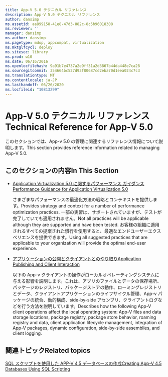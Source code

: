 ```yaml
---
title: App-V 5.0 テクニカル リファレンス
description: App-V 5.0 テクニカル リファレンス
author: dansimp
ms.assetid: aa899158-41e8-47d3-882c-8c5b96018308
ms.reviewer: ''
manager: dansimp
ms.author: dansimp
ms.pagetype: mdop, appcompat, virtualization
ms.mktglfcycl: deploy
ms.sitesec: library
ms.prod: w10
ms.date: 06/16/2016
ms.openlocfilehash: 9a91b7e4737a2e9ff31a2d3867b44da448e7ca28
ms.sourcegitcommit: 354664bc527d93f80687cd2eba70d1eea024c7c3
ms.translationtype: MT
ms.contentlocale: ja-JP
ms.lasthandoff: 06/26/2020
ms.locfileid: "10813299"
---
```

# <span data-ttu-id="279d9-103">App-V 5.0 テクニカル リファレンス</span><span class="sxs-lookup"><span data-stu-id="279d9-103">Technical Reference for App-V 5.0</span></span>


<span data-ttu-id="279d9-104">このセクションでは、App-v 5.0 の管理に関連するリファレンス情報について説明します。</span><span class="sxs-lookup"><span data-stu-id="279d9-104">This section provides reference information related to managing App-V 5.0.</span></span>

## <span data-ttu-id="279d9-105">このセクションの内容</span><span class="sxs-lookup"><span data-stu-id="279d9-105">In This Section</span></span>


-   [<span data-ttu-id="279d9-106">Application Virtualization 5.0 に関するパフォーマンス ガイダンス</span><span class="sxs-lookup"><span data-stu-id="279d9-106">Performance Guidance for Application Virtualization 5.0</span></span>](performance-guidance-for-application-virtualization-50.md)

    <span data-ttu-id="279d9-107">さまざまなパフォーマンスの最適化方法の戦略とコンテキストを提供します。</span><span class="sxs-lookup"><span data-stu-id="279d9-107">Provides strategy and context for a number of performance optimization practices.</span></span> <span data-ttu-id="279d9-108">一部の実習は、サポートされていますが、テストが完了していても適用されません。</span><span class="sxs-lookup"><span data-stu-id="279d9-108">Not all practices will be applicable although they are supported and have been tested.</span></span> <span data-ttu-id="279d9-109">お客様の組織に適用されるすべての提案された慣行を使用すると、最適なエンドユーザーエクスペリエンスを提供できます。</span><span class="sxs-lookup"><span data-stu-id="279d9-109">Using all suggested practices that are applicable to your organization will provide the optimal end-user experience.</span></span>

-   [<span data-ttu-id="279d9-110">アプリケーションの公開とクライアントとのやり取り</span><span class="sxs-lookup"><span data-stu-id="279d9-110">Application Publishing and Client Interaction</span></span>](application-publishing-and-client-interaction.md)

    <span data-ttu-id="279d9-111">以下の App-v クライアントの操作がローカルオペレーティングシステムに与える影響を説明します。これは、アプリのファイルとデータの保存場所、パッケージのレジストリ、パッケージストアの動作、ローミングレジストリとデータ、クライアントアプリケーションのライフサイクル管理、App-v パッケージの統合、動的構成、side-by-side アセンブリ、クライアントログなどを行う方法を説明しています。</span><span class="sxs-lookup"><span data-stu-id="279d9-111">Describes how the following App-V client operations affect the local operating system: App-V files and data storage locations, package registry, package store behavior, roaming registry and data, client application lifecycle management, integration of App-V packages, dynamic configuration, side-by-side assemblies, and client logging.</span></span>






## <span data-ttu-id="279d9-112">関連トピック</span><span class="sxs-lookup"><span data-stu-id="279d9-112">Related topics</span></span>


[<span data-ttu-id="279d9-113">SQL スクリプトを使用した APP-V 4.5 データベースの作成</span><span class="sxs-lookup"><span data-stu-id="279d9-113">Creating App-V 4.5 Databases Using SQL Scripting</span></span>](../solutions/creating-app-v-45-databases-using-sql-scripting.md)

 

 





